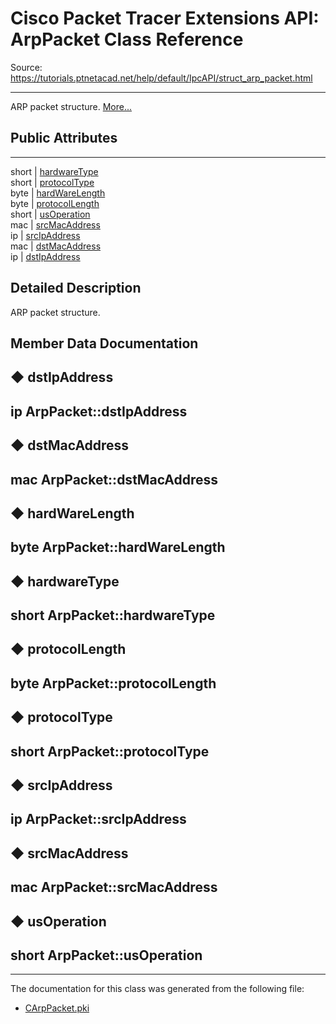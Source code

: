 # Cisco Packet Tracer Extensions API: ArpPacket Class Reference

Source: https://tutorials.ptnetacad.net/help/default/IpcAPI/struct_arp_packet.html

---

ARP packet structure. [More...](struct_arp_packet.html#details)

##  Public Attributes  
  
---  
short | [hardwareType](struct_arp_packet.html#acf970cebad51717e1534a73dbbb80396)  
short | [protocolType](struct_arp_packet.html#a6230342afaf758820743e89e06aa42a1)  
byte | [hardWareLength](struct_arp_packet.html#a86aad3c9cbe8c1589bb356eb19f45586)  
byte | [protocolLength](struct_arp_packet.html#a3e22a04de4fc562d2636425234f199d0)  
short | [usOperation](struct_arp_packet.html#a641f0323b7e402244cdb78bb58c71ed8)  
mac | [srcMacAddress](struct_arp_packet.html#ac55f7c41b6f52b26edccf0609987fdbf)  
ip | [srcIpAddress](struct_arp_packet.html#a3ec158cc0245ffe9450dee1dc2a88812)  
mac | [dstMacAddress](struct_arp_packet.html#abe68abb908f54551943f92ba95ba8a23)  
ip | [dstIpAddress](struct_arp_packet.html#a31f9d773e523b7ba79927547be9d9e4f)  
  
## Detailed Description

ARP packet structure. 

## Member Data Documentation

## ◆ dstIpAddress

ip ArpPacket::dstIpAddress  
---  
  
## ◆ dstMacAddress

mac ArpPacket::dstMacAddress  
---  
  
## ◆ hardWareLength

byte ArpPacket::hardWareLength  
---  
  
## ◆ hardwareType

short ArpPacket::hardwareType  
---  
  
## ◆ protocolLength

byte ArpPacket::protocolLength  
---  
  
## ◆ protocolType

short ArpPacket::protocolType  
---  
  
## ◆ srcIpAddress

ip ArpPacket::srcIpAddress  
---  
  
## ◆ srcMacAddress

mac ArpPacket::srcMacAddress  
---  
  
## ◆ usOperation

short ArpPacket::usOperation  
---  
  
* * *

The documentation for this class was generated from the following file:

  * [CArpPacket.pki](_c_arp_packet_8pki.html)


